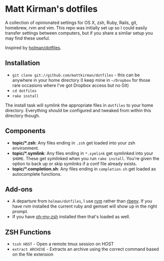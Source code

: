 # Matt Kirman's dotfiles

A collection of opinionated settings for OS X, zsh, Ruby, Rails, git,
homebrew, rvm and vim. This repo was initially set up so I could easily
transfer settings between computers, but if you share a similar setup
you may find these useful.

Inspired by [holman/dotfiles](https://github.com/holman/dotfiles).

## Installation

* `git clone git://github.com/mattkirman/dotfiles` - this can be
  anywhere in your home directory (I keep mine in `~/Dropbox` for those
  rare occasions where I've got Dropbox access but no Git)
* `cd dotfiles`
* `rake install`

The install task will symlink the appropriate files in `dotfiles` to
your home directory. Everything should be configured and tweaked from
within this directory though.

## Components

* **topic/*.zsh**: Any files ending in `.zsh` get loaded into your
  zsh environment.
* **topic/*.symlink**: Any files ending in `*.symlink` get symlinked
  into your `$HOME`. These get symlinked when you run `rake install`.
  You're given the option to back up or skip symlinks if a conf file
  already exists.
* **topic/*.completion.sh**: Any files ending in `completion.sh` get
  loaded as autocomplete functions.

## Add-ons

* A departure from `holman/dotfiles`, I use [rvm](https://rvm.io/)
  rather than [rbenv](https://github.com/sstephenson/rbenv). If you have
  rvm installed the current ruby and gemset will show up in the right
  prompt.
* If you have [oh-my-zsh](https://github.com/robbyrussell/oh-my-zsh)
  installed then that's loaded as well.

## ZSH Functions

* `tssh HOST` - Open a remote tmux session on HOST
* `extract ARCHIVE` - Extracts an archive using the correct command
  based on the file extension
